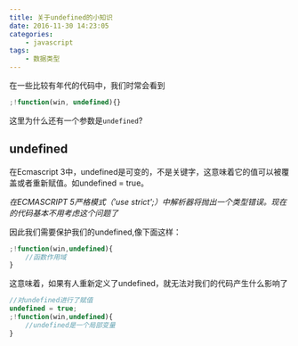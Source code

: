 ```yaml
---
title: 关于undefined的小知识
date: 2016-11-30 14:23:05
categories:
    - javascript
tags:
    - 数据类型
---
```


在一些比较有年代的代码中，我们时常会看到

```javascript
;!function(win, undefined){}
```

这里为什么还有一个参数是`undefined`?

<!-- more -->

## undefined

在Ecmascript 3中，undefined是可变的，不是关键字，这意味着它的值可以被覆盖或者重新赋值。如undefined = true。

*在ECMASCRIPT 5严格模式（’use strict';）中解析器将抛出一个类型错误。现在的代码基本不用考虑这个问题了*

因此我们需要保护我们的undefined,像下面这样：

```javascript
;!function(win,undefined){
    //函数作用域
}
```

这意味着，如果有人重新定义了undefined，就无法对我们的代码产生什么影响了

```javascript
//对undefined进行了赋值
undefined = true;
;!function(win,undefined){
    //undefined是一个局部变量
}
```
